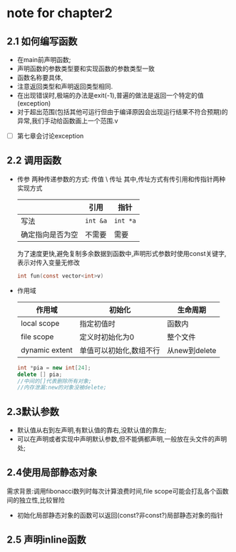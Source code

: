 # note for chapter2

## 2.1 如何编写函数

- 在main前声明函数;
- 声明函数的参数类型要和实现函数的参数类型一致
- 函数名称要具体,
- 注意返回类型和声明返回类型相同.
- 在出现错误时,极端的办法是exit(-1),普遍的做法是返回一个特定的值(exception)
- 对于超出范围(包括其他可运行但由于编译原因会出现运行结果不符合预期)的异常,我们手动给函数画上一个范围.v
- [ ] 第七章会讨论exception

## 2.2 调用函数

- 传参
    两种传递参数的方式: 传值 \ 传址
    其中,传址方式有传引用和传指针两种实现方式

    | | 引用 | 指针
    ----- | ---- | -----
    写法 | ```int &a``` | ```int *a```
    确定指向是否为空 | 不需要 | 需要 |

    为了速度更快,避免复制多余数据到函数中,声明形式参数时使用const关键字,表示对传入变量无修改

    ```c
    int fun(const vector<int>v)
    ```



- 作用域

  作用域 | 初始化 | 生命周期 |
  ---|---|---
  local scope| 指定初值时 | 函数内
  file scope | 定义时初始化为0 | 整个文件
  dynamic extent | 单值可以初始化,数组不行 | 从new到delete

  ```c++
  int *pia = new int[24];
  delete [] pia;
  //中间的[]代表删除所有对象;
  //内存泄漏:new的对象没被delete;
  ```

## 2.3默认参数

- 默认值从右到左声明,有默认值的靠右,没默认值的靠左;
- 可以在声明或者实现中声明默认参数,但不能俩都声明,一般放在头文件的声明处;
  
## 2.4使用局部静态对象

需求背景:调用fibonacci数列时每次计算浪费时间,file scope可能会打乱各个函数间的独立性,比较冒险

- 初始化局部静态对象的函数可以返回(const?非const?)局部静态对象的指针

## 2.5 声明inline函数
